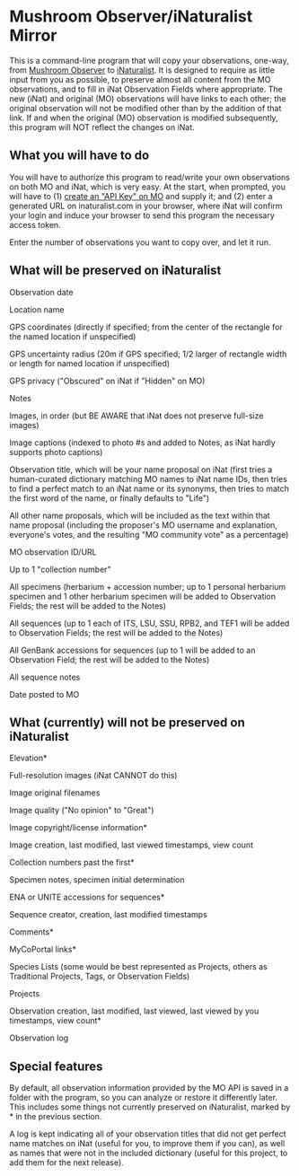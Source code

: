 # Mushroom Observer/iNaturalist Mirror

This is a command-line program that will copy your observations, one-way, from [Mushroom Observer](https://mushroomobserver.org/) to [iNaturalist](https://www.inaturalist.org/). It is designed to require as little input from you as possible, to preserve almost all content from the MO observations, and to fill in iNat Observation Fields where appropriate. The new (iNat) and original (MO) observations will have links to each other; the original observation will not be modified other than by the addition of that link. If and when the original (MO) observation is modified subsequently, this program will NOT reflect the changes on iNat.

## What you will have to do

You will have to authorize this program to read/write your own observations on both MO and iNat, which is very easy. At the start, when prompted, you will have to (1) [create an "API Key" on MO](https://mushroomobserver.org/account/api_keys) and supply it; and (2) enter a generated URL on inaturalist.com in your browser, where iNat will confirm your login and induce your browser to send this program the necessary access token.

Enter the number of observations you want to copy over, and let it run.

## What will be preserved on iNaturalist

Observation date

Location name

GPS coordinates (directly if specified; from the center of the rectangle for the named location if unspecified)

GPS uncertainty radius (20m if GPS specified; 1/2 larger of rectangle width or length for named location if unspecified)

GPS privacy ("Obscured" on iNat if "Hidden" on MO)

Notes

Images, in order (but BE AWARE that iNat does not preserve full-size images)

Image captions (indexed to photo #s and added to Notes, as iNat hardly supports photo captions)

Observation title, which will be your name proposal on iNat (first tries a human-curated dictionary matching MO names to iNat name IDs, then tries to find a perfect match to an iNat name or its synonyms, then tries to match the first word of the name, or finally defaults to "Life")

All other name proposals, which will be included as the text within that name proposal (including the proposer's MO username and explanation, everyone's votes, and the resulting "MO community vote" as a percentage)

MO observation ID/URL

Up to 1 "collection number"

All specimens (herbarium + accession number; up to 1 personal herbarium specimen and 1 other herbarium specimen will be added to Observation Fields; the rest will be added to the Notes)

All sequences (up to 1 each of ITS, LSU, SSU, RPB2, and TEF1 will be added to Observation Fields; the rest will be added to the Notes)

All GenBank accessions for sequences (up to 1 will be added to an Observation Field; the rest will be added to the Notes)

All sequence notes

Date posted to MO

## What (currently) will not be preserved on iNaturalist

Elevation*

Full-resolution images (iNat CANNOT do this)

Image original filenames

Image quality ("No opinion" to "Great")

Image copyright/license information*

Image creation, last modified, last viewed timestamps, view count

Collection numbers past the first*

Specimen notes, specimen initial determination

ENA or UNITE accessions for sequences*

Sequence creator, creation, last modified timestamps

Comments*

MyCoPortal links*

Species Lists (some would be best represented as Projects, others as Traditional Projects, Tags, or Observation Fields)

Projects

Observation creation, last modified, last viewed, last viewed by you timestamps, view count*

Observation log

## Special features

By default, all observation information provided by the MO API is saved in a folder with the program, so you can analyze or restore it differently later. This includes some things not currently preserved on iNaturalist, marked by \* in the previous section.

A log is kept indicating all of your observation titles that did not get perfect name matches on iNat (useful for you, to improve them if you can), as well as names that were not in the included dictionary (useful for this project, to add them for the next release).